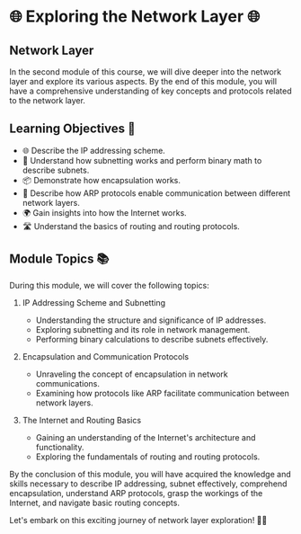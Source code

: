 # 🌐 Exploring the Network Layer 🌐

## Network Layer

In the second module of this course, we will dive deeper into the network layer and explore its various aspects. By the end of this module, you will have a comprehensive understanding of key concepts and protocols related to the network layer.

## Learning Objectives 🎯

- 🌐 Describe the IP addressing scheme.
- 🔢 Understand how subnetting works and perform binary math to describe subnets.
- 📦 Demonstrate how encapsulation works.
- 🔄 Describe how ARP protocols enable communication between different network layers.
- 🌍 Gain insights into how the Internet works.
- 🛣️ Understand the basics of routing and routing protocols.

## Module Topics 📚

During this module, we will cover the following topics:

1. IP Addressing Scheme and Subnetting
   - Understanding the structure and significance of IP addresses.
   - Exploring subnetting and its role in network management.
   - Performing binary calculations to describe subnets effectively.

2. Encapsulation and Communication Protocols
   - Unraveling the concept of encapsulation in network communications.
   - Examining how protocols like ARP facilitate communication between network layers.

3. The Internet and Routing Basics
   - Gaining an understanding of the Internet's architecture and functionality.
   - Exploring the fundamentals of routing and routing protocols.

By the conclusion of this module, you will have acquired the knowledge and skills necessary to describe IP addressing, subnet effectively, comprehend encapsulation, understand ARP protocols, grasp the workings of the Internet, and navigate basic routing concepts.

Let's embark on this exciting journey of network layer exploration! 🚀🔗